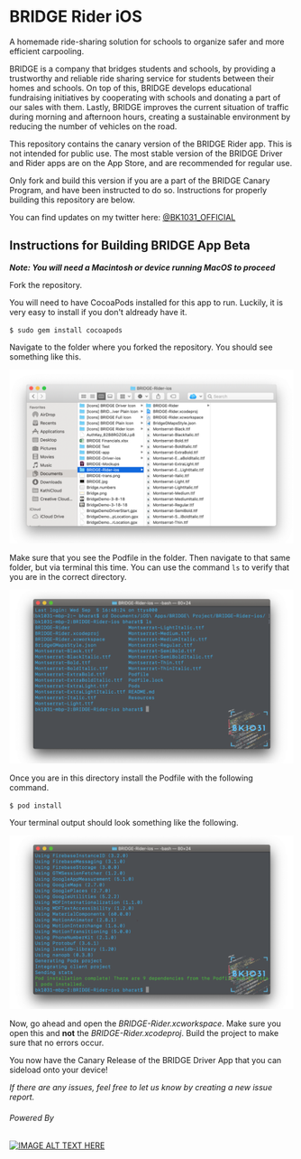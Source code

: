 # BRIDGE Rider iOS
A homemade ride-sharing solution for schools to organize safer and more efficient carpooling.

BRIDGE is a company that bridges students and schools, by providing a trustworthy and reliable ride sharing service for students between their homes and schools. On top of this, BRIDGE develops educational fundraising initiatives by cooperating with schools and donating a part of our sales with them. Lastly, BRIDGE improves the current situation of traffic during morning and afternoon hours, creating a sustainable environment by reducing the number of vehicles on the road.

This repository contains the canary version of the BRIDGE Rider app. This is not intended for public use. The most stable version of the BRIDGE Driver and Rider apps are on the App Store, and are recommended for regular use.

Only fork and build this version if you are a part of the BRIDGE Canary Program, and have been instructed to do so. Instructions for properly building this repository are below.

You can find updates on my twitter here: [@BK1031_OFFICIAL](https://twitter.com/BK1031_OFFICIAL)

## Instructions for Building BRIDGE App Beta

***Note: You will need a Macintosh or device running MacOS to proceed***

Fork the repository.

You will need to have CocoaPods installed for this app to run. Luckily, it is very easy to install if you don't aldready have it.

`$ sudo gem install cocoapods`

Navigate to the folder where you forked the repository. You should see something like this.

![alt text](https://github.com/BK1031/ImageAssets/blob/master/Screen%20Shot%202018-09-05%20at%204.56.55%20PM.png "BRIDGE Project in Finder")

Make sure that you see the Podfile in the folder. Then navigate to that same folder, but via terminal this time. You can use the command `ls` to verify that you are in the correct directory.

![alt text](https://github.com/BK1031/ImageAssets/blob/master/Screen%20Shot%202018-09-05%20at%204.53.33%20PM.png "BRIDGE-Rider-ios Project in Terminal")

Once you are in this directory install the Podfile with the following command.

`$ pod install`

Your terminal output should look something like the following.

![alt text](https://github.com/BK1031/ImageAssets/blob/master/Screen%20Shot%202018-09-05%20at%204.54.28%20PM.png "Pod Install in Terminal")

Now, go ahead and open the *BRIDGE-Rider.xcworkspace*. Make sure you open this and **not** the *BRIDGE-Rider.xcodeproj*. Build the project to make sure that no errors occur.

You now have the Canary Release of the BRIDGE Driver App that you can sideload onto your device!

*If there are any issues, feel free to let us know by creating a new issue report.*

###### *Powered By*
[![IMAGE ALT TEXT HERE](https://github.com/bharat1031/BRIDGE-app/blob/master/Firebase.png)](https://bridgeridesharing-app.firebaseio.com)
